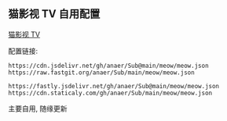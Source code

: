 ## 猫影视 TV 自用配置

[猫影视 TV](https://cn.bing.com/search?q=%E7%8C%AB%E5%BD%B1%E8%A7%86TV&ensearch=1)

配置链接:

```
https://cdn.jsdelivr.net/gh/anaer/Sub@main/meow/meow.json
https://raw.fastgit.org/anaer/Sub/main/meow/meow.json

https://fastly.jsdelivr.net/gh/anaer/Sub@main/meow/meow.json
https://cdn.staticaly.com/gh/anaer/Sub/main/meow/meow.json
```

主要自用, 随缘更新
